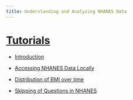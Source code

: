 ```yaml
---
title: Understanding and Analyzing NHANES Data
---
```


# [Tutorials](tutorials/index.html)

- [Introduction](tutorials/nhanes-introduction.html)

- [Accessing NHANES Data Locally](tutorials/nhanes-local.html)

- [Distribution of BMI over time](tutorials/bmi-over-cycles.html)

- [Skipping of Questions in NHANES](tutorials/variable-skipping.html)


<!-- 

# TODO

- [Quick Start](vignettes/quick_start.html)

- [Workflows enabled by docker](vignettes/docker-examples.html)

- [Search Interface for NHANES Tables and Variables](vignettes/search-tables.html)

- [Building Variables defs](vignettes/VariableClassification.html)

- [Incorporating Survey Weights into NHANES Analysis using R](vignettes/survey_weights_tutorial.html)

- [An Example: Reproduce Cobalt Paper](vignettes/cobalt_paper.html)

- Sample analyses [TODO]

# Summary tables

- Searchable List of [Data Files / Tables](tables/table-summary.html)

- Searchable List of Variables by Data Group:

	- [Demographics](tables/variable-summary-demographics.html)

	- [Questionnaire](tables/variable-summary-questionnaire.html)

	- [Examination](tables/variable-summary-examination.html)

	- [Laboratory](tables/variable-summary-laboratory.html)

	- [Dietary](tables/variable-summary-dietary.html)

# Diagnostics

- [Basic Diagnostics](vignettes/diagnostics-basics.html)

- [Codebook Inconsistencies](vignettes/diagnostics-codebook.html)

-->
